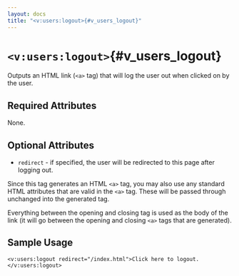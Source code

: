 ```yaml
---
layout: docs
title: "<v:users:logout>{#v_users_logout}"
---
```


# `<v:users:logout>`{#v_users_logout}

Outputs an HTML link (`<a>` tag) that will log the user out when clicked
on by the user.

## Required Attributes

None.

## Optional Attributes

-   `redirect` - if specified, the user will be redirected to this page
    after logging out.

Since this tag generates an HTML `<a>` tag, you may also use any
standard HTML attributes that are valid in the `<a>` tag. These will be
passed through unchanged into the generated tag.

Everything between the opening and closing tag is used as the body of
the link (it will go between the opening and closing `<a>` tags that are
generated).

## Sample Usage

    <v:users:logout redirect="/index.html">Click here to logout.</v:users:logout>
